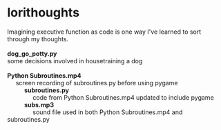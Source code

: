 # <b>lorithoughts</b>
Imagining executive function as code is one way I've learned to sort through my thoughts.
<br>
<br>
<b>dog_go_potty.py</b>
<br>some decisions involved in housetraining a dog
<br><br><b>Python Subroutines.mp4</b>
<br>&#160;&#160;&#160;&#160;&#160;screen recording of subroutines.py before using pygame
<br>&#160;&#160;&#160;&#160;&#160;&#160;&#160;&#160;&#160;&#160;<b>subroutines.py</b>
<br>&#160;&#160;&#160;&#160;&#160;&#160;&#160;&#160;&#160;&#160;&#160;&#160;&#160;&#160;&#160;code from Python Subroutines.mp4 updated to include pygame
<br>&#160;&#160;&#160;&#160;&#160;&#160;&#160;&#160;&#160;&#160;<b>subs.mp3</b>
<br>&#160;&#160;&#160;&#160;&#160;&#160;&#160;&#160;&#160;&#160;&#160;&#160;&#160;&#160;&#160;sound file used in both Python Subroutines.mp4 and subroutines.py
